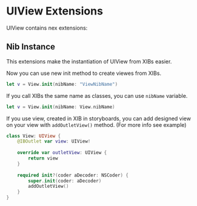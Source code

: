 # UIView Extensions

UIView contains nex extensions:

## Nib Instance
This extensions make the instantiation of UIView from XIBs easier. 

Now you can use new init method to create viewes from XIBs.

```swift
let v = View.init(nibName: "ViewNibName")
```

If you call XIBs the same name as classes, you can use `nibName` variable.

```swift
let v = View.init(nibName: View.nibName)
```

If you use view, created in XIB in storyboards, you can add designed view on your view with `addOutletView()` method.
(For more info see example)

```swift
class View: UIView {
    @IBOutlet var view: UIView!
    
    override var outletView: UIView {
        return view
    }
    
    required init?(coder aDecoder: NSCoder) {
        super.init(coder: aDecoder)
        addOutletView()
    }
}

```
